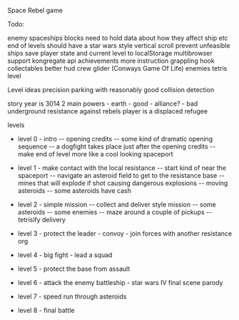 Space Rebel game

Todo:

enemy spaceships
blocks need to hold data about how they affect ship etc
end of levels should have a star wars style vertical scroll
prevent unfeasible ships
save player state and current level to localStorage
multibrowser support
kongregate api
achievements
more instruction
grappling hook
collectables
better hud
crew
glider (Conways Game Of Life) enemies
tetris level

Level ideas
precision parking with reasonably good collision detection

story
year is 3014
2 main powers
    - earth - good
    - alliance? - bad
underground resistance against rebels
player is a displaced refugee

levels
- level 0 - intro
-- opening credits
-- some kind of dramatic opening sequence
-- a dogfight takes place just after the opening credits
-- make end of level more like a cool looking spaceport

- level 1 - make contact with the local resistance
-- start kind of near the spaceport
-- navigate an asteroid field to get to the resistance base
-- mines that will explode if shot causing dangerous explosions
-- moving asteroids
-- some asteroids have cash

- level 2 - simple mission
-- collect and deliver style mission
-- some asteroids
-- some enemies
-- maze around a couple of pickups
-- tetrisify delivery

- level 3 - protect the leader - convoy - join forces with another resistance org
- level 4 - big fight - lead a squad
- level 5 - protect the base from assault
- level 6 - attack the enemy battleship - star wars IV final scene parody
- level 7 - speed run through asteroids
- level 8 - final battle